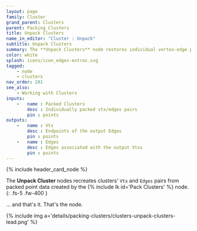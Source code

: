 ```yaml
---
layout: page
family: Cluster
grand_parent: Clusters
parent: Packing Clusters
title: Unpack Clusters
name_in_editor: "Cluster : Unpack"
subtitle: Unpack Clusters
summary: The **Unpack Clusters** node restores individual vertex-edge pairs from packed data, making clusters usable again after being processed by the Pack Clusters node.
color: white
splash: icons/icon_edges-extras.svg
tagged: 
    - node
    - clusters
nav_order: 201
see_also:
    - Working with Clusters
inputs:
    -   name : Packed Clusters
        desc : Individually packed vtx/edges pairs
        pin : points
outputs:
    -   name : Vtx
        desc : Endpoints of the output Edges
        pin : points
    -   name : Edges
        desc : Edges associated with the output Vtxs
        pin : points
---
```


{% include header_card_node %}

The **Unpack Cluster** nodes recreates clusters' `Vtx` and `Edges` pairs from packed point data created by the {% include lk id='Pack Clusters' %} node.
{: .fs-5 .fw-400 } 

... and that's it. That's the node.

{% include img a='details/packing-clusters/clusters-unpack-clusters-lead.png' %}
